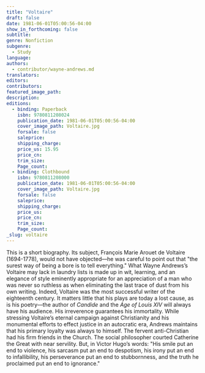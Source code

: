 ```yaml
---
title: "Voltaire"
draft: false
date: 1981-06-01T05:00:56-04:00
show_in_forthcoming: false
subtitle:
genre: Nonfiction
subgenre:
  - Study
language:
authors:
  - contributor/wayne-andrews.md
translators:
editors:
contributors:
featured_image_path:
description:
editions:
  - binding: Paperback
    isbn: 9780811208024
    publication_date: 1981-06-01T05:00:56-04:00
    cover_image_path: Voltaire.jpg
    forsale: false
    saleprice:
    shipping_charge:
    price_us: 15.95
    price_cn:
    trim_size:
    Page_count:
  - binding: Clothbound
    isbn: 9780811208000
    publication_date: 1981-06-01T05:00:56-04:00
    cover_image_path: Voltaire.jpg
    forsale: false
    saleprice:
    shipping_charge:
    price_us:
    price_cn:
    trim_size:
    Page_count:
_slug: voltaire
---
```


This is a short biography. Its subject, François Marie Arouet de Voltaire (1694-1778), would not have objected––he was careful to point out that "the surest way of being a bore is to tell everything." What Wayne Andrews’s Voltaire may lack in laundry lists is made up in wit, learning, and an elegance of style eminently appropriate for an appreciation of a man who was never so ruthless as when eliminating the last trace of dust from his own writing. Indeed, Voltaire was the most successful writer of the eighteenth century. It matters little that his plays are today a lost cause, as is his poetry––the author of _Candide_ and the _Age of Louis XIV_ will always have his audience. His irreverence guarantees his immortality. While stressing Voltaire’s eternal campaign against Christianity and his monumental efforts to effect justice in an autocratic era, Andrews maintains that his primary loyalty was always to himself. The fervent anti-Christian had his firm friends in the Church. The social philosopher courted Catherine the Great with near servility. But, in Victor Hugo’s words: "His smile put an end to violence, his sarcasm put an end to despotism, his irony put an end to infallibility, his perseverance put an end to stubbornness, and the truth he proclaimed put an end to ignorance."

